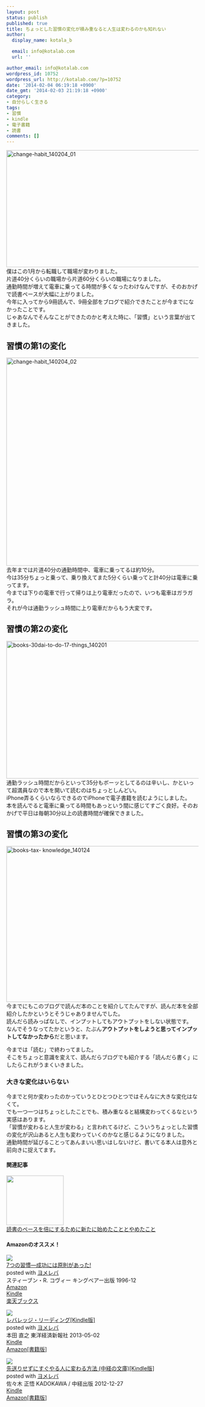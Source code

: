 ```yaml
---
layout: post
status: publish
published: true
title: ちょっとした習慣の変化が積み重なると人生は変わるのかも知れない
author:
  display_name: kotala_b

  email: info@kotalab.com
  url: ''

author_email: info@kotalab.com
wordpress_id: 10752
wordpress_url: http://kotalab.com/?p=10752
date: '2014-02-04 06:19:18 +0900'
date_gmt: '2014-02-03 21:19:18 +0900'
category:
- 自分らしく生きる
tags:
- 習慣
- kindle
- 電子書籍
- 読書
comments: []
---
```

<p><img src="http://kotalab.com/wp-content/uploads/change-habit_140204_01-546x307.jpg" alt="change-habit_140204_01" width="546" height="307" class="alignnone size-large wp-image-10753" /><br />
僕はこの1月から転職して職場が変わりました。<br />
片道40分くらいの職場から片道60分くらいの職場になりました。<br />
通勤時間が増えて電車に乗ってる時間が多くなったわけなんですが、そのおかげで読書ペースが大幅に上がりました。<br />
今年に入ってから9冊読んで、9冊全部をブログで紹介できたことが今までになかったことです。<br />
じゃあなんでそんなことができたのかと考えた時に、「習慣」という言葉が出てきました。<br />
<!--more--></p>
<h2>習慣の第1の変化</h2>
<p><img src="http://kotalab.com/wp-content/uploads/change-habit_140204_02-546x546.jpg" alt="change-habit_140204_02" width="546" height="546" class="alignnone size-large wp-image-10754" /><br />
去年までは片道40分の通勤時間中、電車に乗ってるは約10分。<br />
今は35分ちょっと乗って、乗り換えてまた5分くらい乗ってと計40分は電車に乗ってます。<br />
今までは下りの電車で行って帰りは上り電車だったので、いつも電車はガラガラ。<br />
それが今は通勤ラッシュ時間に上り電車だからもう大変です。</p>
<h2>習慣の第2の変化</h2>
<p><img src="http://kotalab.com/wp-content/uploads/books-30dai-to-do-17-things_140201-546x361.jpg" alt="books-30dai-to-do-17-things_140201" width="546" height="361" class="alignnone size-large wp-image-10727" /><br />
通勤ラッシュ時間だからといって35分もボーッとしてるのは辛いし、かといって超満員なので本を開いて読むのはちょっとしんどい。<br />
iPhone弄るくらいならできるのでiPhoneで電子書籍を読むようにしました。<br />
本を読んでると電車に乗ってる時間もあっという間に感じてすごく良好。そのおかげで平日は毎朝30分以上の読書時間が確保できました。</p>
<h2>習慣の第3の変化</h2>
<p><img src="http://kotalab.com/wp-content/uploads/books-tax-knowledge_140124-546x409.jpg" alt="books-tax- knowledge_140124" width="546" height="409" class="alignnone size-large wp-image-10642" /><br />
今までにもこのブログで読んだ本のことを紹介してたんですが、読んだ本を全部紹介したかというとそうじゃありませんでした。<br />
読んだら読みっぱなしで、インプットしてもアウトプットをしない状態です。<br />
なんでそうなってたかというと、たぶん<strong>アウトプットをしようと思ってインプットしてなかったから</strong>だと思います。</p>
<p>今までは「読む」で終わってました。<br />
そこをちょっと意識を変えて、読んだらブログでも紹介する「読んだら書く」にしたらこれがうまくいきました。</p>
<h3>大きな変化はいらない</h3>
<p>今までと何か変わったのかっていうとひとつひとつではそんなに大きな変化はなくて。<br />
でも一つ一つはちょっとしたことでも、積み重なると結構変わってくるなという実感はあります。<br />
「習慣が変わると人生が変わる」と言われてるけど、こういうちょっとした習慣の変化が沢山あると人生も変わっていくのかなと感じるようになりました。<br />
通勤時間が延びることってあんまいい思いはしないけど、書いてる本人は意外と前向きに捉えてます。</p>
<h4 class="rel">関連記事</h4>
<div class="shht">
<div class="shhtimg"><a href="http://kotalab.com/readingpace" target="_blank"><img src="http://kotalab.com/wp-content/uploads/readingpace_130902_01-546x407.jpg" alt="" width="150" height="130" /></a></div>
<div class="shhttext"><a href="http://kotalab.com/readingpace" target="_blank">読書のペースを倍にするために新たに始めたこととやめたこと</a><a href="http://b.hatena.ne.jp/entry/http://kotalab.com/readingpace" target="_blank"><img border="0" src="http://b.hatena.ne.jp/entry/image/http://kotalab.com/readingpace" alt="" /></a></div>
</div>
<h4 class="aam">Amazonのオススメ！</h4>
<div class="booklink-box">
<div class="booklink-image"><a href="http://www.amazon.co.jp/exec/obidos/asin/4906638015/same-22/" rel="nofollow" target="_blank"><img src="http://ecx.images-amazon.com/images/I/51JHD9GEK0L._SL160_.jpg" style="border: none;" /></a></div>
<div class="booklink-info">
<div class="booklink-name"><a href="http://www.amazon.co.jp/exec/obidos/asin/4906638015/same-22/" rel="nofollow" target="_blank">7つの習慣―成功には原則があった!</a>
<div class="booklink-powered-date">posted with <a href="http://yomereba.com" rel="nofollow" target="_blank">ヨメレバ</a></div>
</div>
<div class="booklink-detail">スティーブン・R. コヴィー キングベアー出版 1996-12    </div>
<div class="booklink-link2">
<div class="shoplinkamazon"><a href="http://www.amazon.co.jp/exec/obidos/asin/4906638015/same-22/" rel="nofollow" target="_blank" title="アマゾン" >Amazon</a></div>
<div class="shoplinkkindle"><a href="http://www.amazon.co.jp/gp/search?keywords=7%82%C2%82%CC%8FK%8A%B5%81%5C%90%AC%8C%F7%82%C9%82%CD%8C%B4%91%A5%82%AA%82%A0%82%C1%82%BD%21&__mk_ja_JP=%83J%83%5E%83J%83i&url=node%3D2275256051&tag=same-22" rel="nofollow" target="_blank" >Kindle</a></div>
<div class="shoplinkrakuten"><a href="http://c.af.moshimo.com/af/c/click?a_id=374941&p_id=56&pc_id=56&pl_id=637&s_v=b5Rz2P0601xu&url=http%3A%2F%2Fbooks.rakuten.co.jp%2Frb%2F849430%2F" rel="nofollow" target="_blank" title="楽天ブックス" >楽天ブックス</a></div>
</p></div>
</div>
<div class="booklink-footer"></div>
</div>
<div class="booklink-box">
<div class="booklink-image"><a href="http://www.amazon.co.jp/exec/obidos/asin/B00978ZRTU/same-22/" rel="nofollow" target="_blank"><img src="http://ecx.images-amazon.com/images/I/51mchcS7SiL._SL160_.jpg" style="border: none;" /></a></div>
<div class="booklink-info">
<div class="booklink-name"><a href="http://www.amazon.co.jp/exec/obidos/asin/B00978ZRTU/same-22/" rel="nofollow" target="_blank">レバレッジ・リーディング[Kindle版]</a>
<div class="booklink-powered-date">posted with <a href="http://yomereba.com" rel="nofollow" target="_blank">ヨメレバ</a></div>
</div>
<div class="booklink-detail">本田 直之 東洋経済新報社 2013-05-02    </div>
<div class="booklink-link2">
<div class="shoplinkkindle"><a href="http://www.amazon.co.jp/exec/obidos/ASIN/B00978ZRTU/same-22/" rel="nofollow" target="_blank" >Kindle</a></div>
<div class="shoplinkamazon"><a href="http://www.amazon.co.jp/exec/obidos/ASIN/4492042695/same-22/" rel="nofollow" target="_blank" title="アマゾン" >Amazon[書籍版]</a></div>
</p></div>
</div>
<div class="booklink-footer"></div>
</div>
<div class="booklink-box">
<div class="booklink-image"><a href="http://www.amazon.co.jp/exec/obidos/asin/B00ARBMSQG/same-22/" rel="nofollow" target="_blank"><img src="http://ecx.images-amazon.com/images/I/51lLDYud3FL._SL160_.jpg" style="border: none;" /></a></div>
<div class="booklink-info">
<div class="booklink-name"><a href="http://www.amazon.co.jp/exec/obidos/asin/B00ARBMSQG/same-22/" rel="nofollow" target="_blank">先送りせずにすぐやる人に変わる方法 (中経の文庫)[Kindle版]</a>
<div class="booklink-powered-date">posted with <a href="http://yomereba.com" rel="nofollow" target="_blank">ヨメレバ</a></div>
</div>
<div class="booklink-detail">佐々木 正悟 KADOKAWA / 中経出版 2012-12-27    </div>
<div class="booklink-link2">
<div class="shoplinkkindle"><a href="http://www.amazon.co.jp/exec/obidos/ASIN/B00ARBMSQG/same-22/" rel="nofollow" target="_blank" >Kindle</a></div>
<div class="shoplinkamazon"><a href="http://www.amazon.co.jp/exec/obidos/ASIN/4806142476/same-22/" rel="nofollow" target="_blank" title="アマゾン" >Amazon[書籍版]</a></div>
</p></div>
</div>
<div class="booklink-footer"></div>
</div>
